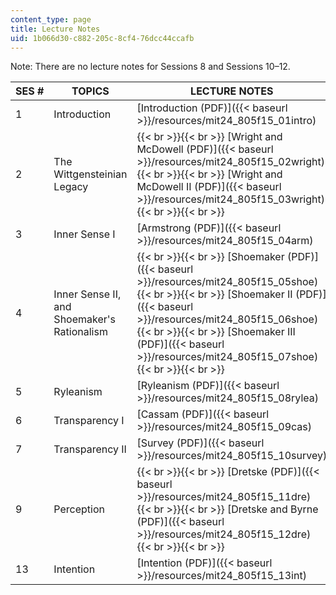 ```yaml
---
content_type: page
title: Lecture Notes
uid: 1b066d30-c882-205c-8cf4-76dcc44ccafb
---
```


Note: There are no lecture notes for Sessions 8 and Sessions 10–12.

| SES # | TOPICS | LECTURE NOTES |
| --- | --- | --- |
| 1 | Introduction | [Introduction (PDF)]({{< baseurl >}}/resources/mit24_805f15_01intro) |
| 2 | The Wittgensteinian Legacy |  {{< br >}}{{< br >}} [Wright and McDowell (PDF)]({{< baseurl >}}/resources/mit24_805f15_02wright) {{< br >}}{{< br >}} [Wright and McDowell II (PDF)]({{< baseurl >}}/resources/mit24_805f15_03wright) {{< br >}}{{< br >}}  |
| 3 | Inner Sense I | [Armstrong (PDF)]({{< baseurl >}}/resources/mit24_805f15_04arm) |
| 4 | Inner Sense II, and Shoemaker's Rationalism |  {{< br >}}{{< br >}} [Shoemaker (PDF)]({{< baseurl >}}/resources/mit24_805f15_05shoe) {{< br >}}{{< br >}} [Shoemaker II (PDF)]({{< baseurl >}}/resources/mit24_805f15_06shoe) {{< br >}}{{< br >}} [Shoemaker III (PDF)]({{< baseurl >}}/resources/mit24_805f15_07shoe) {{< br >}}{{< br >}}  |
| 5 | Ryleanism | [Ryleanism (PDF)]({{< baseurl >}}/resources/mit24_805f15_08rylea) |
| 6 | Transparency I | [Cassam (PDF)]({{< baseurl >}}/resources/mit24_805f15_09cas) |
| 7 | Transparency II | [Survey (PDF)]({{< baseurl >}}/resources/mit24_805f15_10survey) |
| 9 | Perception |  {{< br >}}{{< br >}} [Dretske (PDF)]({{< baseurl >}}/resources/mit24_805f15_11dre) {{< br >}}{{< br >}} [Dretske and Byrne (PDF)]({{< baseurl >}}/resources/mit24_805f15_12dre) {{< br >}}{{< br >}}  |
| 13 | Intention | [Intention (PDF)]({{< baseurl >}}/resources/mit24_805f15_13int)